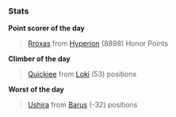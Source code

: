 

### Stats

**Point scorer of the day**
>[Rroxas](/#/character/Hyperion/481484) from [Hyperion](/#/ranking/Hyperion)  (8898) Honor Points


**Climber of the day**
>[Quickiee](/#/character/Loki/543137) from [Loki](/#/ranking/Loki)  (53) positions


**Worst of the day**
>[Ushira](/#/character/Barus/463240) from [Barus](/#/ranking/Barus)  (-32) positions


